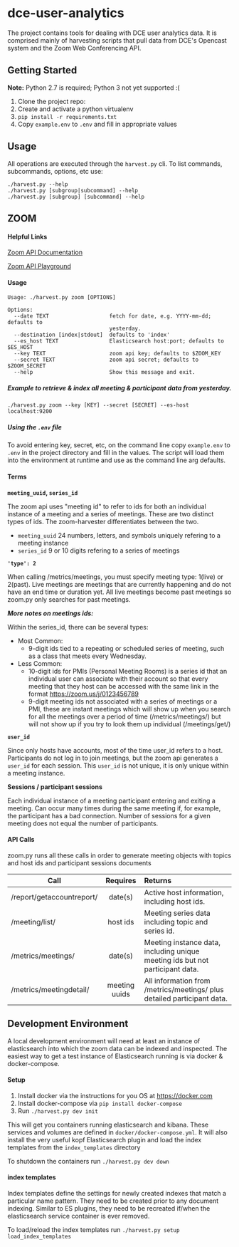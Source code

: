 # dce-user-analytics

The project contains tools for dealing with DCE user analytics data. It is comprised mainly 
of harvesting scripts that pull data from DCE's Opencast system and the Zoom Web Conferencing API.

## Getting Started

**Note:** Python 2.7 is required; Python 3 not yet supported :(

1. Clone the project repo:
1. Create and activate a python virtualenv
1. `pip install -r requirements.txt`
1. Copy `example.env` to `.env` and fill in appropriate values

## Usage

All operations are executed through the `harvest.py` cli. To list commands, subcommands, options, etc use:

    ./harvest.py --help
    ./harvest.py [subgroup|subcommand] --help
    ./harvest.py [subgroup] [subcommand] --help

## ZOOM

#### Helpful Links

[Zoom API Documentation](https://zoom.github.io/api/)

[Zoom API Playground](https://developer.zoom.us/playground/)

#### Usage

    Usage: ./harvest.py zoom [OPTIONS]

    Options:
      --date TEXT                   fetch for date, e.g. YYYY-mm-dd; defaults to
                                    yesterday.
      --destination [index|stdout]  defaults to 'index'
      --es_host TEXT                Elasticsearch host:port; defaults to $ES_HOST
      --key TEXT                    zoom api key; defaults to $ZOOM_KEY
      --secret TEXT                 zoom api secret; defaults to $ZOOM_SECRET
      --help                        Show this message and exit.

##### Example to retrieve & index all meeting & participant data from yesterday.

`./harvest.py zoom --key [KEY] --secret [SECRET] --es-host localhost:9200`

##### Using the `.env` file

To avoid entering key, secret, etc, on the command line copy `example.env` to `.env` in the
project directory and fill in the values. The script will load them into the environment at
runtime and use as the command line arg defaults.

#### Terms

**`meeting_uuid`, `series_id`**

The zoom api uses "meeting id" to refer to ids for both an individual instance of a meeting and a series of meetings. These are two distinct types of ids. The zoom-harvester differentiates between the two.

- `meeting_uuid` 24 numbers, letters, and symbols uniquely refering to a meeting instance
- `series_id` 9 or 10 digits refering to a series of meetings

**`'type': 2`**

When calling /metrics/meetings, you must specify meeting type: 1(live) or 2(past). Live meetings are meetings that are currently happening and do not have an end time or duration yet. All live meetings become past meetings so zoom.py only searches for past meetings.

_**More notes on meetings ids:**_

Within the series_id, there can be several types:
- Most Common:
    * 9-digit ids tied to a repeating or scheduled series of meeting, such as a class that meets every Wednesday.
- Less Common:
    * 10-digit ids for PMIs (Personal Meeting Rooms) is a series id that an individual user can associate with their account so that every meeting that they host can be accessed with the same link in the format https://zoom.us/j/0123456789
    * 9-digit meeting ids not associated with a series of meetings or a PMI, these are instant meetings which will show up when you search for all the meetings over a period of time (/metrics/meetings/) but will not show up if you try to look them up individual (/meetings/get/)


**`user_id`**

Since only hosts have accounts, most of the time user_id refers to a host. Participants do not log in to join meetings, but the zoom api generates a `user_id` for each session. This `user_id` is not unique, it is only unique within a meeting instance.


**Sessions / participant sessions**

Each individual instance of a meeting participant entering and exiting a meeting. Can occur many times during the same meeting if, for example, the participant has a bad connection. Number of sessions for a given meeting does not equal the number of participants.


#### API Calls

zoom.py runs all these calls in order to generate meeting objects with topics and host ids and participant sessions documents

| Call                       | Requires          | Returns |
| -------------------------- |:-----------------:| :-------            |
| /report/getaccountreport/  | date(s)           |  Active host information, including host ids.   |
| /meeting/list/             | host ids          |  Meeting series data including topic and series id.  |
| /metrics/meetings/         | date(s)           |  Meeting instance data, including unique meeting ids but not participant data. |
| /metrics/meetingdetail/    | meeting uuids |  All information from /metrics/meetings/ plus detailed participant data. |

## Development Environment

A local development environment will need at least an instance of elasticsearch into which the zoom data can be indexed and inspected.
The easiest way to get a test instance of Elasticsearch running is via docker & docker-compose. 

#### Setup

1. Install docker via the instructions for you OS at https://docker.com
1. Install docker-compose via `pip install docker-compose`
1. Run `./harvest.py dev init`

This will get you containers running elasticsearch and kibana. These services and volumes are defined in `docker/docker-compose.yml`. It will also install the very useful kopf Elasticsearch plugin and load the index templates from the `index_templates` directory

To shutdown the containers run `./harvest.py dev down`

#### index templates

Index templates define the settings for newly created indexes that match a particular name pattern. They need to be created prior to any document indexing. Similar to ES plugins, they need to be recreated if/when the elasticsearch service container is ever removed.

To load/reload the index templates run `./harvest.py setup load_index_templates`
